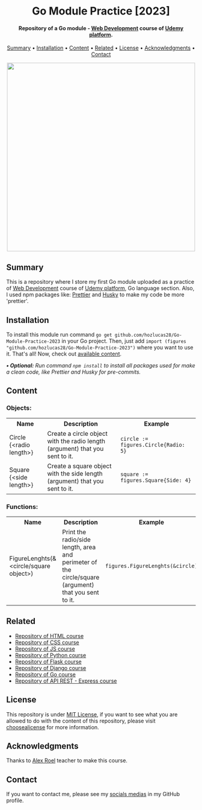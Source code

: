 <h1 align="center">
    Go Module Practice [2023]
</h1>

<h4 align="center">
    Repository of a Go module - <a href="https://www.udemy.com/course/programacion-desarrollo-web/" target="_blank">Web Development<a> course of <a href="https://www.udemy.com/" target="_blank">Udemy platform</a>.
</h4>

<p align="center">
    <a href="#----summary">Summary</a> •
    <a href="#----installation">Installation</a> •
    <a href="#----content">Content</a> •
    <a href="#----related">Related</a> •
    <a href="#----license">License</a> •
    <a href="#----acknowledgments">Acknowledgments</a> •
    <a href="#----contact">Contact</a>
</p>

<p align="center">
    <img src="https://user-images.githubusercontent.com/88015479/216840486-136437b4-1608-4fe0-908f-a1d071c59fe4.png" width="500">
</p>

<h2>
    Summary
</h2>
<p>
    This is a repository where I store my first Go module uploaded as a practice of <a href="https://www.udemy.com/course/programacion-desarrollo-web/" target="_blank">Web Development<a> course of <a href="https://www.udemy.com/" target="_blank">Udemy platform</a>, Go language section. Also, I used npm packages like: <a href="https://prettier.io/" target="_blank">Prettier</a> and <a href="https://github.com/typicode/husky" target="_blank">Husky</a> to make my code be more 'prettier'.
</p>

<h2>
    Installation
</h2>
<p>
    To install this module run command <code>go get github.com/hozlucas28/Go-Module-Practice-2023</code> in your Go project. Then, just add <code>import (figures "github.com/hozlucas28/Go-Module-Practice-2023")</code> where you want to use it. That's all! Now, check out <a href="#----content" target="_blank">available content</a>.
</p>

<p>
    <i>
        <strong>• Optional:</strong>
        Run command <code>npm install</code> to install all packages used for make a clean code, like Prettier and Husky for pre-commits.
    </i>
</p>

<h2>
    Content
</h2>
<p>
    <h3>
        Objects:
    </h3>
    <table>
		<tr>
			<th>Name</th>
			<th>Description</th>
			<th>Example</th>
		</tr>
		<tr>
			<td>Circle {&lt;radio length&gt;}</td>
			<td>Create a circle object with the radio length (argument) that you sent to it.</td>
            <td><code>circle := figures.Circle{Radio: 5}</code></td>
		</tr>
		<tr>
			<td>Square {&lt;side length&gt;}</td>
			<td>Create a square object with the side length (argument) that you sent to it.</td>
			<td><code>square := figures.Square{Side: 4}</code></td>
		</tr>
    </table>
    <h3>
        Functions:
    </h3>
    <table>
		<tr>
			<th>Name</th>
			<th>Description</th>
			<th>Example</th>
		</tr>
		<tr>
			<td>FigureLenghts(&&lt;circle/square object&gt;)</td>
			<td>Print the radio/side length, area and perimeter of the circle/square (argument) that you sent to it.</td>
            <td><code>figures.FigureLenghts(&circle)</code></td>
		</tr>
    </table>
</p>

<h2>
    Related
</h2>
<p>
    <ul>    
        <li>
            <a href="https://github.com/hozlucas28/HTML-Course-2022" target="_blank">Repository of HTML course</a>
        </li>
        <li>
            <a href="https://github.com/hozlucas28/CSS-Course-2022" target="_blank">Repository of CSS course</a>
        </li>
        <li>
            <a href="https://github.com/hozlucas28/JS-Course-2022" target="_blank">Repository of JS course</a>
        </li>
        <li>
            <a href="https://github.com/hozlucas28/Python-Course-2022" target="_blank">Repository of Python course</a>
        </li>
        <li>
            <a href="https://github.com/hozlucas28/Flask-Course-2022" target="_blank">Repository of Flask course</a>
        </li>
        <li>
            <a href="https://github.com/hozlucas28/Django-Course-2022" target="_blank">Repository of Django course</a>
        </li>
        <li>
            <a href="https://github.com/hozlucas28/Go-Course-2023" target="_blank">Repository of Go course</a>
        </li>
        <li>
            <a href="https://github.com/hozlucas28/API-Rest-Express-Course-2022" target="_blank">Repository of API REST - Express course</a>
        </li>
    </ul>
</p>

<h2>
    License
</h2>
<p>
    This repository is under <a href="./LICENSE" target="_blank">MIT License</a>, if you want to see what you are allowed to do with the content of this repository, please visit <a href="https://choosealicense.com/licenses/" target="_blank">choosealicense</a> for more information.
</p>

<h2>
    Acknowledgments
</h2>
<p>
    Thanks to <a href="https://www.udemy.com/user/alex-roel/" target="_blank">Alex Roel</a> teacher to make this course.
</p>

<h2>
    Contact
</h1>
<p>
    If you want to contact me, please see my <a href="https://github.com/hozlucas28" target="_blank">socials medias</a> in my GitHub profile.
</p>
